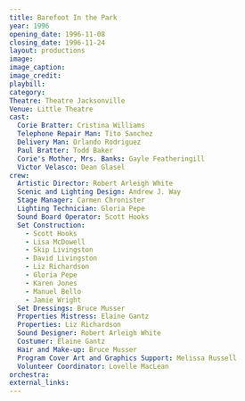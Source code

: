 ```yaml
---
title: Barefoot In the Park
year: 1996
opening_date: 1996-11-08
closing_date: 1996-11-24
layout: productions
image:
image_caption:
image_credit:
playbill: 
category: 
Theatre: Theatre Jacksonville
Venue: Little Theatre
cast:
  Corie Bratter: Cristina Williams
  Telephone Repair Man: Tito Sanchez
  Delivery Man: Orlando Rodriguez
  Paul Bratter: Todd Baker
  Corie's Mother, Mrs. Banks: Gayle Featheringill
  Victor Velasco: Dean Glasel
crew:
  Artistic Director: Robert Arleigh White
  Scenic and Lighting Design: Andrew J. Way
  Stage Manager: Carmen Chronister
  Lighting Technician: Gloria Pepe
  Sound Board Operator: Scott Hooks
  Set Construction:
    - Scott Hooks
    - Lisa McDowell
    - Skip Livingston
    - David Livingston
    - Liz Richardson
    - Gloria Pepe
    - Karen Jones
    - Manuel Bello
    - Jamie Wright
  Set Dressings: Bruce Musser
  Properties Mistress: Elaine Gantz
  Properties: Liz Richardson
  Sound Designer: Robert Arleigh White
  Costumer: Elaine Gantz
  Hair and Make-up: Bruce Musser
  Program Cover Art and Graphics Support: Melissa Russell
  Volunteer Coordinator: Lovelle MacLean
orchestra:
external_links:
---
```

